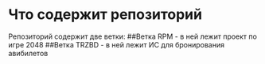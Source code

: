 # Что содержит репозиторий 
Репозиторий содержит две ветки:
##Ветка RPM - в ней лежит проект по игре 2048
##Ветка TRZBD - в ней лежит ИС для бронирования авибилетов
